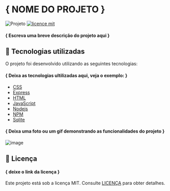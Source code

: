 # { NOME DO PROJETO }

![Projeto](https://img.shields.io/badge/SEU_USERNAME-NOME_DO_PROJETO-blue)
[![licence mit](https://img.shields.io/badge/licence-MIT-blue.svg)](https://github.com/iuricode/readme-template/blob/main/LICENSE.md)

#### { Escreva uma breve descrição do projeto aqui }

## 🚀 Tecnologias utilizadas

O projeto foi desenvolvido utilizando as seguintes tecnologias:

#### { Deixa as tecnologias ultilizadas aqui, veja o exemplo: }

- [CSS](https://developer.mozilla.org/pt-BR/docs/Web/CSS)
- [Express](https://expressjs.com/pt-br/)
- [HTML](https://developer.mozilla.org/pt-BR/docs/Web/HTML)
- [JavaScript](https://www.javascript.com/)
- [Nodejs](https://nodejs.org/en/)
- [NPM](https://www.npmjs.com/)
- [Sqlite](https://www.sqlite.org/index.html)
 
#### { Deixa uma foto ou um gif demonstrando as funcionalidades do projeto }

<img src="https://github.com/iuricode/readme-template/blob/main/README-repository/exemplo-image.png" alt="image">


## 📝 Licença

#### { deixe o link da licença }

Este projeto está sob a licença MIT. Consulte [LICENÇA]() para obter detalhes.

